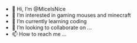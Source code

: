 - 👋 Hi, I’m @MiceIsNice
- 👀 I’m interested in gaming mouses and minecraft
- 🌱 I’m currently learning coding
- 💞️ I’m looking to collaborate on ...
- 📫 How to reach me ...

<!---
MiceIsNice/MiceIsNice is a ✨ special ✨ repository because its `README.md` (this file) appears on your GitHub profile.
You can click the Preview link to take a look at your changes.
--->
